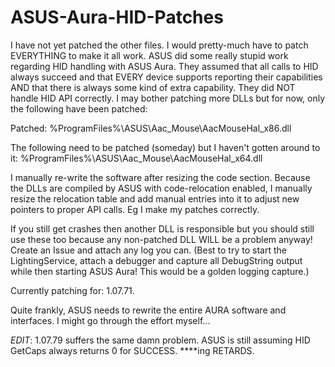 # ASUS-Aura-HID-Patches

I have not yet patched the other files. I would pretty-much have to patch EVERYTHING to make it all work. ASUS did some really stupid work regarding HID handling with ASUS Aura. They assumed that all calls to HID always succeed and that EVERY device supports reporting their capabilities AND that there is always some kind of extra capability. They did NOT handle HID API correctly. I may bother patching more DLLs but for now, only the following have been patched:

Patched:
%ProgramFiles%\ASUS\Aac_Mouse\AacMouseHal_x86.dll

The following need to be patched (someday) but I haven't gotten around to it:
%ProgramFiles%\ASUS\Aac_Mouse\AacMouseHal_x64.dll

I manually re-write the software after resizing the code section. Because the DLLs are compiled by ASUS with code-relocation enabled, I manually resize the relocation table and add manual entries into it to adjust new pointers to proper API calls. Eg I make my patches correctly.

If you still get crashes then another DLL is responsible but you should still use these too because any non-patched DLL WILL be a problem anyway! Create an Issue and attach any log you can. (Best to try to start the LightingService, attach a debugger and capture all DebugString output while then starting ASUS Aura! This would be a golden logging capture.)

Currently patching for: 1.07.71.

Quite frankly, ASUS needs to rewrite the entire AURA software and interfaces. I might go through the effort myself...

*EDIT*: 1.07.79 suffers the same damn problem. ASUS is still assuming HID GetCaps always returns 0 for SUCCESS. ****ing RETARDS.
